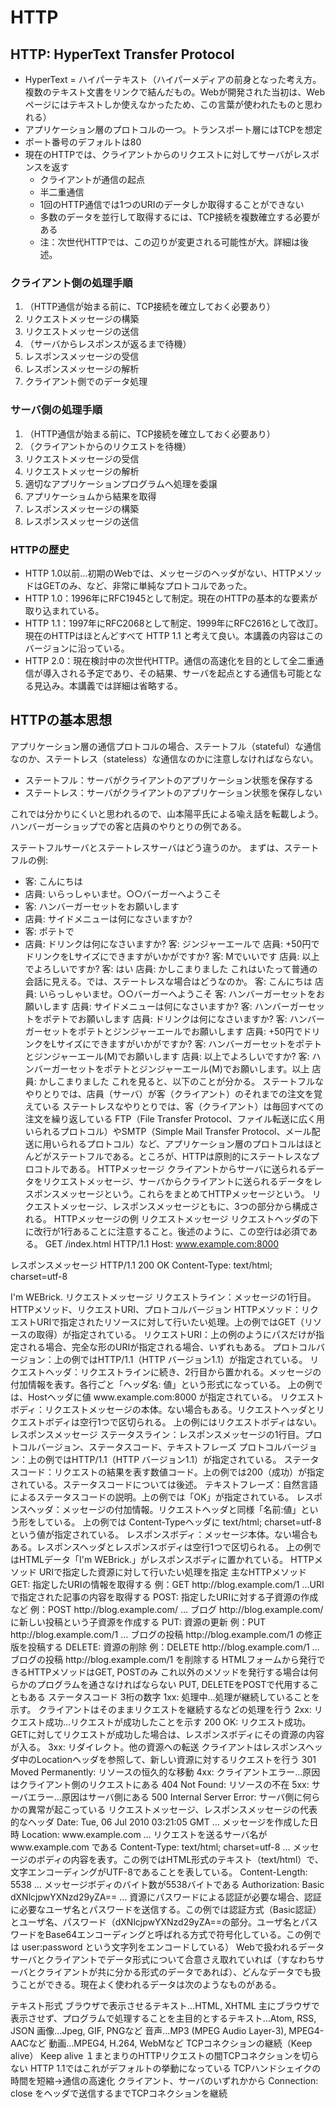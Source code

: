 # HTTP

## HTTP: HyperText Transfer Protocol
- HyperText = ハイパーテキスト（ハイパーメディアの前身となった考え方。複数のテキスト文書をリンクで結んだもの。Webが開発された当初は、Webページにはテキストしか使えなかったため、この言葉が使われたものと思われる）
- アプリケーション層のプロトコルの一つ。トランスポート層にはTCPを想定
- ポート番号のデフォルトは80
- 現在のHTTPでは、クライアントからのリクエストに対してサーバがレスポンスを返す
  - クライアントが通信の起点
  - 半二重通信
  - 1回のHTTP通信では1つのURIのデータしか取得することができない
  - 多数のデータを並行して取得するには、TCP接続を複数確立する必要がある
  - 注：次世代HTTPでは、この辺りが変更される可能性が大。詳細は後述。

### クライアント側の処理手順
1. （HTTP通信が始まる前に、TCP接続を確立しておく必要あり）
2. リクエストメッセージの構築
3. リクエストメッセージの送信
4. （サーバからレスポンスが返るまで待機）
5. レスポンスメッセージの受信
6. レスポンスメッセージの解析
7. クライアント側でのデータ処理
### サーバ側の処理手順
1. （HTTP通信が始まる前に、TCP接続を確立しておく必要あり）
2. （クライアントからのリクエストを待機）
3. リクエストメッセージの受信
4. リクエストメッセージの解析
5. 適切なアプリケーションプログラムへ処理を委譲
6. アプリケーショムから結果を取得
7. レスポンスメッセージの構築
8. レスポンスメッセージの送信
### HTTPの歴史
- HTTP 1.0以前…初期のWebでは、メッセージのヘッダがない、HTTPメソッドはGETのみ、など、非常に単純なプロトコルであった。
- HTTP 1.0：1996年にRFC1945として制定。現在のHTTPの基本的な要素が取り込まれている。
- HTTP 1.1：1997年にRFC2068として制定、1999年にRFC2616として改訂。現在のHTTPはほとんどすべて HTTP 1.1 と考えて良い。本講義の内容はこのバージョンに沿っている。
- HTTP 2.0：現在検討中の次世代HTTP。通信の高速化を目的として全二重通信が導入される予定であり、その結果、サーバを起点とする通信も可能となる見込み。本講義では詳細は省略する。
## HTTPの基本思想
アプリケーション層の通信プロトコルの場合、ステートフル（stateful）な通信なのか、ステートレス（stateless）な通信なのかに注意しなければならない。

- ステートフル：サーバがクライアントのアプリケーション状態を保存する
- ステートレス：サーバがクライアントのアプリケーション状態を保存しない

これでは分かりにくいと思われるので、山本陽平氏による喩え話を転載しよう。ハンバーガーショップでの客と店員のやりとりの例である。

  ステートフルサーバとステートレスサーバはどう違うのか。
  まずは、ステートフルの例:

  - 客: こんにちは
  - 店員: いらっしゃいませ。○○バーガーへようこそ
  - 客: ハンバーガーセットをお願いします
  - 店員: サイドメニューは何になさいますか?
  - 客: ポテトで
  - 店員: ドリンクは何になさいますか?
客: ジンジャーエールで
店員: +50円でドリンクをLサイズにできますがいかがですか?
客: Mでいいです
店員: 以上でよろしいですか?
客: はい
店員: かしこまりました
これはいたって普通の会話に見える。では、ステートレスな場合はどうなのか。
客: こんにちは
店員: いらっしゃいませ。○○バーガーへようこそ
客: ハンバーガーセットをお願いします
店員: サイドメニューは何になさいますか?
客: ハンバーガーセットをポテトでお願いします
店員: ドリンクは何になさいますか?
客: ハンバーガーセットをポテトとジンジャーエールでお願いします
店員: +50円でドリンクをLサイズにできますがいかがですか?
客: ハンバーガーセットをポテトとジンジャーエール(M)でお願いします
店員: 以上でよろしいですか?
客: ハンバーガーセットをポテトとジンジャーエール(M)でお願いします。以上
店員: かしこまりました
これを見ると、以下のことが分かる。
ステートフルなやりとりでは、店員（サーバ）が客（クライアント）のそれまでの注文を覚えている
ステートレスなやりとりでは、客（クライアント）は毎回すべての注文を繰り返している
FTP（File Transfer Protocol、ファイル転送に広く用いられるプロトコル）やSMTP（Simple Mail Transfer Protocol、メール配送に用いられるプロトコル）など、アプリケーション層のプロトコルはほとんどがステートフルである。ところが、HTTPは原則的にステートレスなプロコトルである。
HTTPメッセージ
クライアントからサーバに送られるデータをリクエストメッセージ、サーバからクライアントに送られるデータをレスポンスメッセージという。これらをまとめてHTTPメッセージという。
リクエストメッセージ、レスポンスメッセージともに、3つの部分から構成される。
HTTPメッセージの例
リクエストメッセージ
リクエストヘッダの下に改行が1行あることに注意すること。後述のように、この空行は必須である。
GET /index.html HTTP/1.1
Host: www.example.com:8000
	
レスポンスメッセージ
HTTP/1.1 200 OK 
Content-Type: text/html; charset=utf-8

<html><body>I'm WEBrick.</body></html>
リクエストメッセージ
リクエストライン：メッセージの1行目。HTTPメソッド、リクエストURI、プロトコルバージョン
HTTPメソッド：リクエストURIで指定されたリソースに対して行いたい処理。上の例ではGET（リソースの取得）が指定されている。
リクエストURI：上の例のようにパスだけが指定される場合、完全な形のURIが指定される場合、いずれもある。
プロトコルバージョン：上の例ではHTTP/1.1（HTTP バージョン1.1）が指定されている。
リクエストヘッダ：リクエストラインに続き、2行目から置かれる。メッセージの付加情報を表す。各行ごと「ヘッダ名: 値」という形式になっている。
上の例では、Hostヘッダに値 www.example.com:8000 が指定されている。
リクエストボディ：リクエストメッセージの本体。ない場合もある。リクエストヘッダとリクエストボディは空行1つで区切られる。
上の例にはリクエストボディはない。
レスポンスメッセージ
ステータスライン：レスポンスメッセージの1行目。プロトコルバージョン、ステータスコード、テキストフレーズ
プロトコルバージョン：上の例ではHTTP/1.1（HTTP バージョン1.1）が指定されている。
ステータスコード：リクエストの結果を表す数値コード。上の例では200（成功）が指定されている。ステータスコードについては後述。
テキストフレーズ：自然言語によるステータスコードの説明。上の例では「OK」が指定されている。
レスポンスヘッダ：メッセージの付加情報。リクエストヘッダと同様「名前:値」という形をしている。
上の例では Content-Typeヘッダに text/html; charset=utf-8 という値が指定されている。
レスポンスボディ：メッセージ本体。ない場合もある。レスポンスヘッダとレスポンスボディは空行1つで区切られる。
上の例ではHTMLデータ「<html><body>I'm WEBrick.</body></html>」がレスポンスボディに置かれている。
HTTPメソッド
URIで指定した資源に対して行いたい処理を指定
主なHTTPメソッド
GET: 指定したURIの情報を取得する
例：GET http://blog.example.com/1 …URIで指定された記事の内容を取得する
POST: 指定したURIに対する子資源の作成など
例：POST http://blog.example.com/ … ブログ http://blog.example.com/ に新しい投稿という子資源を作成する
PUT: 資源の更新
例：PUT http://blog.example.com/1 … ブログの投稿 http://blog.example.com/1 の修正版を投稿する
DELETE: 資源の削除
例：DELETE http://blog.example.com/1 …ブログの投稿 http://blog.example.com/1 を削除する
HTMLフォームから発行できるHTTPメソッドはGET, POSTのみ
これ以外のメソッドを発行する場合は何らかのプログラムを通さなければならない
PUT, DELETEをPOSTで代用することもある
ステータスコード
3桁の数字
1xx: 処理中…処理が継続していることを示す。
クライアントはそのままリクエストを継続するなどの処理を行う
2xx: リクエスト成功…リクエストが成功したことを示す
200 OK: リクエスト成功。GETに対してリクエストが成功した場合は、レスポンスボディにその資源の内容が入る。
3xx: リダイレクト。他の資源への転送
クライアントはレスポンスヘッダ中のLocationヘッダを参照して、新しい資源に対するリクエストを行う
301 Moved Permanently: リソースの恒久的な移動
4xx: クライアントエラー…原因はクライアント側のリクエストにある
404 Not Found: リソースの不在
5xx: サーバエラー…原因はサーバ側にある
500 Internal Server Error: サーバ側に何らかの異常が起こっている
リクエストメッセージ、レスポンスメッセージの代表的なヘッダ
Date: Tue, 06 Jul 2010 03:21:05 GMT … メッセージを作成した日時
Location: www.example.com … リクエストを送るサーバ名が www.example.com である
Content-Type: text/html; charset=utf-8 … メッセージのボディの内容を表す。この例ではHTML形式のテキスト（text/html）で、文字エンコーディングがUTF-8であることを表している。
Content-Length: 5538 … メッセージボディのバイト数が5538バイトである
Authorization: Basic dXNlcjpwYXNzd29yZA== … 資源にパスワードによる認証が必要な場合、認証に必要なユーザ名とパスワードを送信する。この例では認証方式（Basic認証）とユーザ名、パスワード（dXNlcjpwYXNzd29yZA==の部分。ユーザ名とパスワードをBase64エンコーディングと呼ばれる方式で符号化している。この例では user:password という文字列をエンコードしている）
Webで扱われるデータ
サーバとクライアントでデータ形式について合意さえ取れていれば（すなわちサーバとクライアントが共に分かる形式のデータであれば）、どんなデータでも扱うことができる。現在よく使われるデータは次のようなものがある。

テキスト形式
ブラウザで表示させるテキスト…HTML, XHTML
主にブラウザで表示させず、プログラムで処理することを主目的とするテキスト…Atom, RSS, JSON
画像…Jpeg, GIF, PNGなど
音声…MP3 (MPEG Audio Layer-3), MPEG4-AACなど
動画…MPEG4, H.264, WebMなど
TCPコネクションの継続（Keep alive）
Keep alive
１まとまりのHTTPリクエストの間TCPコネクションを切らない
HTTP 1.1ではこれがデフォルトの挙動になっている
TCPハンドシェイクの時間を短縮→通信の高速化
クライアント、サーバのいずれかから Connection: close をヘッダで送信するまでTCPコネクションを継続
